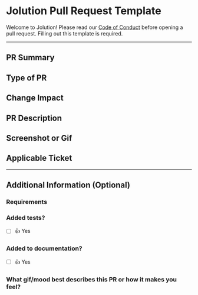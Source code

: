 # Jolution Pull Request Template

Welcome to Jolution! Please read our [Code of Conduct](https://github.com/jolution/.github/blob/main/CODE_OF_CONDUCT.md) before opening a pull request. Filling out this template is required.

---

## PR Summary

<!-- Briefly describe the purpose of your pull request -->

## Type of PR

<!--
Select the appropriate type from the list below:
- 🍕 Feature
- 🐛 Bug Fix
- 📝 Documentation Update
- 🎨 Style
- 🧑‍💻 Code Refactor
- 🔥 Performance Improvements
- ✅ Test
- 🤖 Build
- 🔁 CI
- 📦 Chore (Release)
- ⏩ Revert
-->

## Change Impact

<!--
Indicate the impact level of your changes:
- ✔️ Low
- ⚠️ Moderate
- 🔥 High
-->

## PR Description

<!--
Provide a detailed description of your changes. Mention the problem you're addressing and the solution you're proposing.
-->

## Screenshot or Gif

<!-- If your changes are visual, add a screenshot or GIF. Delete this section if not applicable. -->

## Applicable Ticket

<!--
Link your Jira Ticket using the "Fixes #JIRA-KEY" or "Closes #JIRA-KEY" syntax and provide a brief description.
Example: Fixes #[JOL-000](https://jiraURL.de/browse/JOL-000): optional description
-->

---

## Additional Information (Optional)

### Requirements

<!--
List any specific requirements related to your changes (e.g., dependencies, versions).
Example:
- "@angular/animations": "^16.0.3"
-->

### Added tests?

- [ ] 👍 Yes

<!--
If no, explain why:
- 🙅 No, they aren't needed
- 🙋 No, I need help
- 💬 To be discussed
-->

### Added to documentation?

- [ ] 👍 Yes

<!--
Specify where the documentation has been updated or if it's not needed:
- 📜 [README.md](README.md)
- 📓 Confluence
- 🙅 No documentation needed
- 💬 To be discussed
- 📕 [Storybook](https://storybook.js.org/)
-->

<!-- ### Post-deployment tasks -->

### What gif/mood best describes this PR or how it makes you feel?

<!--
Choose an appropriate emoji to express your feeling:
- :godmode:
- :suspect:
- :rage1:
- :rage2:
-->


<!-- https://chrome.google.com/webstore/detail/gifs-for-github/dkgjnpbipbdaoaadbdhpiokaemhlphep -->
